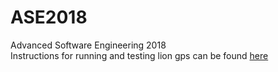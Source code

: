 # ASE2018
Advanced Software Engineering 2018  
Instructions for running and testing lion gps can be found [here](https://github.com/jkon1513/ASE2018/wiki/LionGps-Dev-Instructions)
